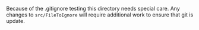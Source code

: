 Because of the .gitignore testing this directory needs special care.  Any changes to `src/FileToIgnore` will require additional work to ensure that git is update. 
